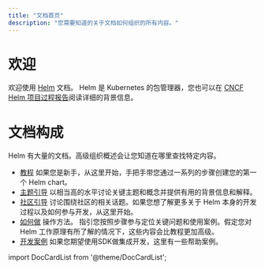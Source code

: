 ```yaml
---
title: "文档首页"
description: "您需要知道的关于文档如何组织的所有内容。"
---
```


# 欢迎

欢迎使用 [Helm](https://helm.sh/zh/) 文档。 Helm 是 Kubernetes 的包管理器，您也可以在 [CNCF Helm 项目过程报告](https://www.cncf.io/cncf-helm-project-journey/)阅读详细的背景信息。

# 文档构成

Helm 有大量的文档。高级组织概述会让您知道在哪里查找特定内容。

- [教程](intro) 如果您是新手，从这里开始，手把手带您通过一系列的步骤创建您的第一个 Helm chart。
- [主题引导](topics) 以相当高的水平讨论关键主题和概念并提供有用的背景信息和解释。
- [社区引导](community) 讨论围绕社区的相关话题。如果您想了解更多关于 Helm 本身的开发过程以及如何参与开发，从这里开始。
- [如何做](howto) 操作方法。 指引您按照步骤参与定位关键问题和使用案例。假定您对 Helm 工作原理有所了解的情况下，这些内容会比教程更加高级。
- [开发案例](example) 如果您期望使用SDK做集成开发，这里有一些帮助案例。

import DocCardList from '@theme/DocCardList';

<DocCardList />